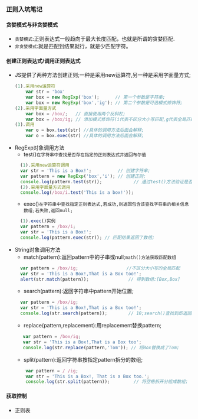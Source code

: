 ### 正则入坑笔记
#### 贪婪模式与非贪婪模式
  - `贪婪模式`:正则表达式一般趋向于最大长度匹配，也就是所谓的贪婪匹配.
  - `非贪婪模式`:就是匹配到结果就行，就是少匹配字符。
#### 创建正则表达式/调用正则表达式
  - JS提供了两种方法创建正则;一种是采用new运算符,另一种是采用字面量方式;
    ```javascript
    (1).采用new运算符
        var str = 'box'
        var box = new RegExp('box');      // 第一个参数是字符串;
        var box = new RegExp('box','ig'); // 第二个参数是可选模式修饰符;
    (2).采用字面量方式
        var box = /box/;   // 直接使用两个反斜杠;
        var box = /box/ig; // 添加模式修饰符(i代表不区分大小写匹配,g代表全局匹配);
    (3).调用
        var o = box.test(str) //具体的调用方法后面会解释;
        var o = box.exec(str) //具体的调用方法后面会解释;
    ```
  - RegExp对象调用方法
    - test()`在字符串中查找是否存在指定的正则表达式并返回布尔值`
    ```javascript
      (1).采用new运算符调用
      var str = 'This is a Box!';          // 创建字符串;
      var pattern = new RegExp('box','i'); // 创建正则;
      console.log(pattern.test(str));            // 通过test()方法验证是否匹配;结果返回true
      (2).采用字面量方式调用
      console.log(/box/i.test('This is a box!'));
    ```
    - exec()`在字符串中查找指定正则表达式,若成功,则返回包含该查找字符串的相关信息数组;若失败,返回null;`
    ```javascript
      (1).exec()实例
      var pattern = /box/i;
      var str = 'This is a Box!';
      console.log(pattern.exec(str)); // 匹配结果返回了数组;
    ```
  - String对象调用方法
    - match(pattern):返回pattern中的子串或null;`math()方法获取匹配数组`
    ```javascript
      var pattern = /box/ig;　　　　　　　　　　　//不区分大小写的全局匹配
      var str = 'This is a Box!,That is a Box too!';
      alert(str.match(pattern));               // 得到数组:[Box,Box]
    ```
    - search(pattern):返回字符串中pattern开始位置;
    ```javascript
      var pattern = /box/ig;
      var str = 'This is a Box!,That is a Box too!';
      console.log(str.search(pattern));        // 10;search()查找到即返回,否则返回-1;
    ```
    - replace(pattern,replacement):用replacement替换pattern;
    ```javascript
       var pattern = /box/ig;
       var str = 'This is a Box!,That is a Box too';
       console.log(str.replace(pattern,'Tom')); // 将Box替换成了Tom;
    ```
    - split(pattern):返回字符串按指定pattern拆分的数组;
    ```javascript
        var pattern = / /ig;
        var str = 'This is a Box!, That is a Box too.';
        console.log(str.split(pattern));         // 将空格拆开分组成数组;
    ```
#### 获取控制
  - 正则表
  
    
    
    
    
    
    
    
    
    